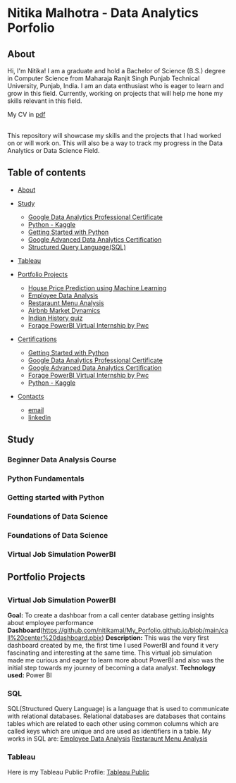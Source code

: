 # Nitika Malhotra - Data Analytics Porfolio

## About
Hi, I'm Nitika! I am a graduate and hold a Bachelor of Science (B.S.) degree in Computer Science from Maharaja Ranjit Singh Punjab Technical University, Punjab, India.
I am an data enthusiast who is eager to learn and grow in this field.
Currently, working on projects that will help me hone my skills relevant in this field.

My CV in [pdf]()

<br>
This repository will showcase my skills and the projects that I had worked on or will work on.
This will also be a way to track my progress in the Data Analytics or Data Science Field.
<br>

## Table of contents
- [About](https://github.com/nitikamal/My_Porfolio.github.io/edit/main/README.md#about)
- [Study](#Study)
  - [Google Data Analytics Professional Certificate](https://github.com/nitikamal/My_Porfolio.github.io/edit/main/README.md#Beginner-data-analysis-course)
  - [Python - Kaggle](https://github.com/nitikamal/My_Porfolio.github.io/edit/main/README.md#Python-fundamentals)
  - [Getting Started with Python](https://github.com/nitikamal/My_Porfolio.github.io/edit/main/README.md#Getting-started-with-Python)
  - [Google Advanced Data Analytics Certification](https://github.com/nitikamal/My_Porfolio.github.io/edit/main/README.md#Foundations-of-Data-Science)
  - [Structured Query Language(SQL)](https://github.com/nitikamal/My_Porfolio.github.io/edit/main/README.md#SQL)
  
  
- [Tableau](https://github.com/nitikamal/My_Porfolio.github.io/edit/main/README.md#Tableau)
- [Portfolio Projects](#Projects)
  - [House Price Prediction using Machine Learning](https://github.com/nitikamal/House-Price-Prediction-using-ML)
  - [Employee Data Analysis](https://github.com/nitikamal/Employee-Data)
  - [Restaraunt Menu Analysis](https://github.com/nitikamal/restaurant-analysis)
  - [Airbnb Market Dynamics](https://github.com/nitikamal/Airbnb-Market-dynamics)
  - [Indian History quiz](https://github.com/nitikamal/Quiz_App)
  - [Forage PowerBI Virtual Internship by Pwc](https://github.com/nitikamal/My_Porfolio.github.io/edit/main/README.md#Virtual-Job-Simulation-PowerBI)
- [Certifications](#Certifications)
  - [Getting Started with Python](https://github.com/nitikamal/My_Porfolio.github.io/edit/main/README.md#Getting-started-with-Python)
  - [Google Data Analytics Professional Certificate](https://github.com/nitikamal/My_Porfolio.github.io/edit/main/README.md#Beginner-data-analysis-course)
  - [Google Advanced Data Analytics Certification](https://github.com/nitikamal/My_Porfolio.github.io/edit/main/README.md#Foundations-of-Data-Science)
  - [Forage PowerBI Virtual Internship by Pwc](https://github.com/nitikamal/My_Porfolio.github.io/edit/main/README.md#Virtual-Job-Simulation-PowerBI)
  - [Python - Kaggle](https://github.com/nitikamal/My_Porfolio.github.io/edit/main/README.md#Python-fundamentals)
- [Contacts](#contacts)
   - [email](nitikamalhotra.011@gmail.com)
   - [linkedin](https://www.linkedin.com/in/nitika-malhotra-06162a1a6/)
  
## Study

### Beginner Data Analysis Course

### Python Fundamentals

### Getting started with Python

### Foundations of Data Science

### Foundations of Data Science

### Virtual Job Simulation PowerBI

## Portfolio Projects
##
### Virtual Job Simulation PowerBI
**Goal:** To create a dashboar from a call center database getting insights about employee performance
**Dashboard**(https://github.com/nitikamal/My_Porfolio.github.io/blob/main/call%20center%20dashboard.pbix)
**Description:** This was the very first dashboard created by me, the first time I used PowerBI and found it very fascinating and interesting at the same time. This virtual job simulation made me curious and eager to learn more about PowerBI and also was the initial step towards my journey of becoming a data analyst. 
**Technology used:** Power BI
### SQL
SQL(Structured Query Language) is a language that is used to communicate with relational databases. Relational databases are databases that contains tables which are related to each other using common columns which are called keys which are unique and are used as identifiers in a table.
My works in SQL are:
[Employee Data Analysis](https://github.com/nitikamal/Employee-Data)
[Restaraunt Menu Analysis](https://github.com/nitikamal/restaurant-analysis)
### Tableau
Here is my Tableau Public Profile:
[Tableau Public](https://public.tableau.com/app/profile/nitika.malhotra8109/vizzes)
